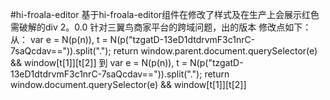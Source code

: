 <!--
 * @Descripttion: 
 * @version: 
 * @Author: liulina
 * @Date: 2022-05-18 15:50:12
 * @LastEditors: liulina
 * @LastEditTime: 2022-06-29 19:02:19
-->
#hi-froala-editor
基于hi-froala-editor组件在修改了样式及在生产上会展示红色需破解的div
2。0.0
针对三翼鸟商家平台的跨域问题，出的版本
修改点如下：
从：
var e = N(p(n)),
        t = N(p("tzgatD-13eD1dtdrvmF3c1nrC-7saQcdav==")).split(".");
      return window.parent.document.querySelector(e) && window[t[1]][t[2]]
到
var e = N(p(n)),
        t = N(p("tzgatD-13eD1dtdrvmF3c1nrC-7saQcdav==")).split(".");
      return window.document.querySelector(e) && window[t[1]][t[2]]